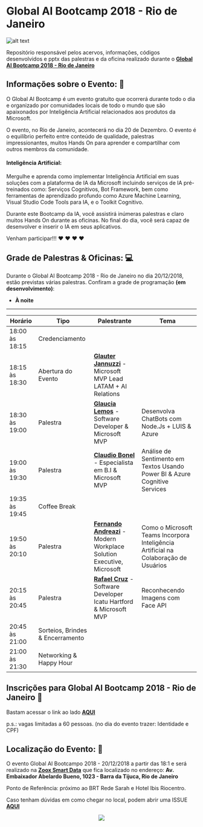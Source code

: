 # Global AI Bootcamp 2018 - Rio de Janeiro

![alt text](https://i.imgsafe.org/f2/f26e63e9d2.png)

Repositório responsável pelos acervos, informações, códigos desenvolvidos e pptx das palestras e da oficina realizado durante o **[Global AI Bootcamp 2018 - Rio de Janeiro](https://www.globalaibootcamp.com/bootcamp/6c701b9d-9516-463b-b6e1-4c2e92aeb83d)**


## Informações sobre o Evento: :page_facing_up:

O Global AI Bootcamp é um evento gratuito que ocorrerá durante todo o dia e organizado por comunidades locais de todo o mundo que são apaixonados por Inteligência Artificial relacionados aos produtos da Microsoft.

O evento, no Rio de Janeiro, acontecerá no dia 20 de Dezembro. O evento é o equilíbrio perfeito entre conteúdo de qualidade, palestras impressionantes, muitos Hands On para aprender e compartilhar com outros membros da comunidade.

#### Inteligência Artificial:

Mergulhe e aprenda como implementar Inteligência Artificial em suas soluções com a plataforma de IA da Microsoft incluindo serviços de IA pré-treinados como: Serviços Cognitivos, Bot Framework, bem como ferramentas de aprendizado profundo como Azure Machine Learning, Visual Studio Code Tools para IA, e o Toolkit Cognitivo.

Durante este Bootcamp da IA, você assistirá inúmeras palestras e claro muitos Hands On durante as oficinas. No final do dia, você será capaz de desenvolver e inserir o IA em seus aplicativos.

Venham participar!!! :heart: :heart: :heart: :heart:


## Grade de Palestras & Oficinas: :computer:

Durante o Global AI Bootcamp 2018 - Rio de Janeiro no dia 20/12/2018, estão previstas várias palestras. Confiram a grade de programação **(em desenvolvimento)**:

- **À noite**
------------------------------------------------------------
Horário | Tipo | Palestrante  | Tema
------------ | ------------- | ------------- | -------------
18:00 às 18:15 | Credenciamento  
18:15 às 18:30 | Abertura do Evento| **[Glauter Jannuzzi](http://bit.ly/2PrcMoP)** - Microsoft MVP Lead LATAM + AI Relations
18:30 às 19:00 | Palestra | **[Glaucia Lemos](http://bit.ly/2BYU5p9)** - Software Developer & Microsoft MVP | Desenvolva ChatBots com Node.Js + LUIS & Azure
19:00 às 19:30 | Palestra | **[Claudio Bonel](bit.ly/2B2XS2Y)** - Especialista em B.I & Microsoft MVP| Análise de Sentimento em Textos Usando Power BI & Azure Cognitive Services
19:35 às 19:45 | Coffee Break | 
19:50 às 20:10 | Palestra | **[Fernando Andreazi](http://bit.ly/2SxMUty)** - Modern Workplace Solution Executive, Microsoft  | Como o Microsoft Teams Incorpora Inteligência Artificial na Colaboração de Usuários
20:15 às 20:45 | Palestra | **[Rafael Cruz](http://bit.ly/2BXqpIX)** - Software Developer Icatu Hartford & Microsoft MVP | Reconhecendo Imagens com Face API
20:45 às 21:00 | Sorteios, Brindes & Encerramento
21:00 às 21:30 | Networking & Happy Hour


## Inscrições para Global AI Bootcamp 2018 - Rio de Janeiro :running:

Bastam acessar o link ao lado **[AQUI](https://www.meetup.com/pt-BR/Coders-in-Rio/events/256790804/)**

p.s.: vagas limitadas a 60 pessoas. (no dia do evento trazer: Identidade e CPF)


## Localização do Evento: :pushpin:

O evento Global AI Bootcampo 2018 - 20/12/2018 a partir das 18:1 e será realizado na **[Zoox Smart Data](https://zooxsmart.com/pt-br/)** que fica localizado no endereço: **Av. Embaixador Abelardo Bueno, 1023 - Barra da Tijuca, Rio de Janeiro**

Ponto de Referência: próximo ao BRT Rede Sarah e Hotel Ibis Riocentro.

Caso tenham dúvidas em como chegar no local, podem abrir uma ISSUE **[AQUI](https://github.com/glaucia86/global-ai-bootcamp-rj/issues)**


<p align="center">
  <img src="https://i.imgur.com/dLSzYDT.gif"/>  
</p>








